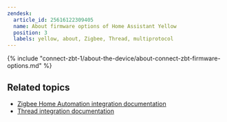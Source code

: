 ```yaml
---
zendesk:
  article_id: 25616122309405
  name: About firmware options of Home Assistant Yellow
  position: 3
  labels: yellow, about, Zigbee, Thread, multiprotocol
---
```


{% include "connect-zbt-1/about-the-device/about-connect-zbt-firmware-options.md" %}

## Related topics

- [Zigbee Home Automation integration documentation](https://www.home-assistant.io/integrations/zha/)
- [Thread integration documentation](https://www.home-assistant.io/integrations/thread/)

